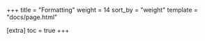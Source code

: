 +++
title = "Formatting"
weight = 14
sort_by = "weight"
template = "docs/page.html"

[extra]
toc = true
+++
